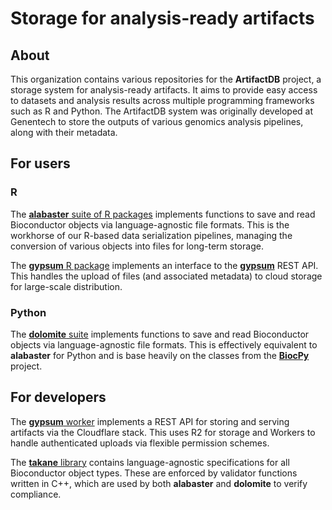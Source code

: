 # Storage for analysis-ready artifacts 

## About

This organization contains various repositories for the **ArtifactDB** project, a storage system for analysis-ready artifacts.
It aims to provide easy access to datasets and analysis results across multiple programming frameworks such as R and Python.
The ArtifactDB system was originally developed at Genentech to store the outputs of various genomics analysis pipelines, along with their metadata.

## For users 

### R

The [**alabaster** suite of R packages](https://github.com/ArtifactDB/alabaster.base) implements functions to save and read Bioconductor objects via language-agnostic file formats.
This is the workhorse of our R-based data serialization pipelines, managing the conversion of various objects into files for long-term storage.

The [**gypsum** R package](https://github.com/ArtifactDB/gypsum-R) implements an interface to the [**gypsum**](#for-developers) REST API.
This handles the upload of files (and associated metadata) to cloud storage for large-scale distribution.

### Python

The [**dolomite** suite](https://github.com/ArtifactDB/dolomite.base) implements functions to save and read Bioconductor objects via language-agnostic file formats.
This is effectively equivalent to **alabaster** for Python and is base heavily on the classes from the [**BiocPy**](https://github.com/BiocPy) project.

## For developers

The [**gypsum** worker](https://github.com/ArtifactDB/gypsum-worker) implements a REST API for storing and serving artifacts via the Cloudflare stack.
This uses R2 for storage and Workers to handle authenticated uploads via flexible permission schemes.

The [**takane** library](https://github.com/ArtifactDB/takane) contains language-agnostic specifications for all Bioconductor object types.
These are enforced by validator functions written in C++, which are used by both **alabaster** and **dolomite** to verify compliance.
